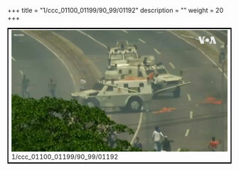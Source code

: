 +++
title = "1/ccc_01100_01199/90_99/01192"
description = ""
weight = 20
+++

<table style="border:2px solid black;max-width:800px;max-height:800px;" 
><tr><td>
<img class="center-fit-jpg"
src="/jpg_/aaa_20190430_NxaOmWaI8sI_01191.jpg">
1/ccc_01100_01199/90_99/01192
</img></td></tr></table>
